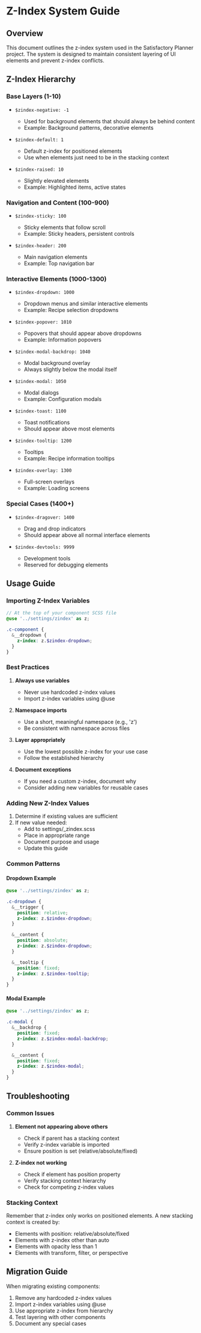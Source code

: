 # Z-Index System Guide

## Overview
This document outlines the z-index system used in the Satisfactory Planner project. The system is designed to maintain consistent layering of UI elements and prevent z-index conflicts.

## Z-Index Hierarchy

### Base Layers (1-10)
- `$zindex-negative: -1`
  - Used for background elements that should always be behind content
  - Example: Background patterns, decorative elements

- `$zindex-default: 1`
  - Default z-index for positioned elements
  - Use when elements just need to be in the stacking context

- `$zindex-raised: 10`
  - Slightly elevated elements
  - Example: Highlighted items, active states

### Navigation and Content (100-900)
- `$zindex-sticky: 100`
  - Sticky elements that follow scroll
  - Example: Sticky headers, persistent controls

- `$zindex-header: 200`
  - Main navigation elements
  - Example: Top navigation bar

### Interactive Elements (1000-1300)
- `$zindex-dropdown: 1000`
  - Dropdown menus and similar interactive elements
  - Example: Recipe selection dropdowns

- `$zindex-popover: 1010`
  - Popovers that should appear above dropdowns
  - Example: Information popovers

- `$zindex-modal-backdrop: 1040`
  - Modal background overlay
  - Always slightly below the modal itself

- `$zindex-modal: 1050`
  - Modal dialogs
  - Example: Configuration modals

- `$zindex-toast: 1100`
  - Toast notifications
  - Should appear above most elements

- `$zindex-tooltip: 1200`
  - Tooltips
  - Example: Recipe information tooltips

- `$zindex-overlay: 1300`
  - Full-screen overlays
  - Example: Loading screens

### Special Cases (1400+)
- `$zindex-dragover: 1400`
  - Drag and drop indicators
  - Should appear above all normal interface elements

- `$zindex-devtools: 9999`
  - Development tools
  - Reserved for debugging elements

## Usage Guide

### Importing Z-Index Variables
```scss
// At the top of your component SCSS file
@use '../settings/zindex' as z;

.c-component {
  &__dropdown {
    z-index: z.$zindex-dropdown;
  }
}
```

### Best Practices
1. **Always use variables**
   - Never use hardcoded z-index values
   - Import z-index variables using @use

2. **Namespace imports**
   - Use a short, meaningful namespace (e.g., 'z')
   - Be consistent with namespace across files

3. **Layer appropriately**
   - Use the lowest possible z-index for your use case
   - Follow the established hierarchy

4. **Document exceptions**
   - If you need a custom z-index, document why
   - Consider adding new variables for reusable cases

### Adding New Z-Index Values
1. Determine if existing values are sufficient
2. If new value needed:
   - Add to settings/_zindex.scss
   - Place in appropriate range
   - Document purpose and usage
   - Update this guide

### Common Patterns

#### Dropdown Example
```scss
@use '../settings/zindex' as z;

.c-dropdown {
  &__trigger {
    position: relative;
    z-index: z.$zindex-dropdown;
  }

  &__content {
    position: absolute;
    z-index: z.$zindex-dropdown;
  }

  &__tooltip {
    position: fixed;
    z-index: z.$zindex-tooltip;
  }
}
```

#### Modal Example
```scss
@use '../settings/zindex' as z;

.c-modal {
  &__backdrop {
    position: fixed;
    z-index: z.$zindex-modal-backdrop;
  }

  &__content {
    position: fixed;
    z-index: z.$zindex-modal;
  }
}
```

## Troubleshooting

### Common Issues
1. **Element not appearing above others**
   - Check if parent has a stacking context
   - Verify z-index variable is imported
   - Ensure position is set (relative/absolute/fixed)

2. **Z-index not working**
   - Check if element has position property
   - Verify stacking context hierarchy
   - Check for competing z-index values

### Stacking Context
Remember that z-index only works on positioned elements. A new stacking context is created by:
- Elements with position: relative/absolute/fixed
- Elements with z-index other than auto
- Elements with opacity less than 1
- Elements with transform, filter, or perspective

## Migration Guide
When migrating existing components:
1. Remove any hardcoded z-index values
2. Import z-index variables using @use
3. Use appropriate z-index from hierarchy
4. Test layering with other components
5. Document any special cases 